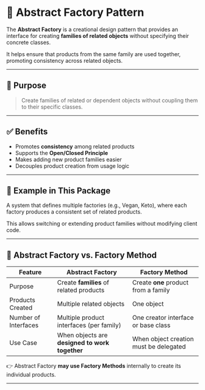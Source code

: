 # 🧱 Abstract Factory Pattern

The **Abstract Factory** is a creational design pattern that provides an interface for creating **families of related objects** without specifying their concrete classes.

It helps ensure that products from the same family are used together, promoting consistency across related objects.

---

## 🎯 Purpose

> Create families of related or dependent objects without coupling them to their specific classes.

---

## ✅ Benefits

- Promotes **consistency** among related products
- Supports the **Open/Closed Principle**
- Makes adding new product families easier
- Decouples product creation from usage logic

---

## 📌 Example in This Package

A system that defines multiple factories (e.g., Vegan, Keto), where each factory produces a consistent set of related products.

This allows switching or extending product families without modifying client code.

---

## 🔁 Abstract Factory vs. Factory Method

| Feature                | Abstract Factory                                 | Factory Method                                 |
|------------------------|--------------------------------------------------|------------------------------------------------|
| Purpose                | Create **families** of related products          | Create **one** product from a family           |
| Products Created       | Multiple related objects                         | One object                                     |
| Number of Interfaces   | Multiple product interfaces (per family)         | One creator interface or base class            |
| Use Case               | When objects are **designed to work together**   | When object creation must be delegated         |

👉 Abstract Factory **may use Factory Methods** internally to create its individual products.

---
